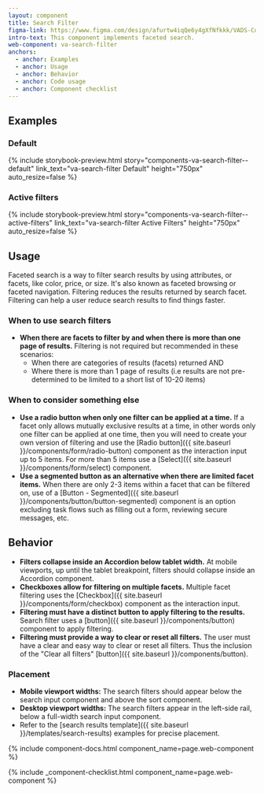 ```yaml
---
layout: component
title: Search Filter
figma-link: https://www.figma.com/design/afurtw4iqQe6y4gXfNfkkk/VADS-Component-Library?m=auto&node-id=29763-24650&t=RwH9qbwZGs859rIX-1
intro-text: This component implements faceted search.
web-component: va-search-filter
anchors:
  - anchor: Examples
  - anchor: Usage
  - anchor: Behavior
  - anchor: Code usage
  - anchor: Component checklist
---
```


## Examples

### Default

{% include storybook-preview.html story="components-va-search-filter--default" link_text="va-search-filter Default" height="750px" auto_resize=false %}

### Active filters

{% include storybook-preview.html story="components-va-search-filter--active-filters" link_text="va-search-filter Active Filters" height="750px" auto_resize=false %}

## Usage

Faceted search is a way to filter search results by using attributes, or facets, like color, price, or size. It's also known as faceted browsing or faceted navigation. Filtering reduces the results returned by search facet. Filtering can help a user reduce search results to find things faster.

### When to use search filters

* **When there are facets to filter by and when there is more than one page of results.** Filtering is not required but recommended in these scenarios:
  * When there are categories of results (facets) returned AND
  * Where there is more than 1 page of results (i.e results are not pre-determined to be limited to a short list of 10-20 items)

### When to consider something else

* **Use a radio button when only one filter can be applied at a time.** If a facet only allows mutually exclusive results at a time, in other words only one filter can be applied at one time, then you will need to create your own version of filtering and use the [Radio button]({{ site.baseurl }}/components/form/radio-button) component as the interaction input up to 5 items. For more than 5 items use a [Select]({{ site.baseurl }}/components/form/select) component.
* **Use a segmented button as an alternative when there are limited facet items.** When there are only 2-3 items within a facet that can be filtered on, use of a [Button - Segmented]({{ site.baseurl }}/components/button/button-segmented) component is an option excluding task flows such as filling out a form, reviewing secure messages, etc.

## Behavior

* **Filters collapse inside an Accordion below tablet width.** At mobile viewports, up until the tablet breakpoint, filters should collapse inside an Accordion component.
* **Checkboxes allow for filtering on multiple facets.** Multiple facet filtering uses the [Checkbox]({{ site.baseurl }}/components/form/checkbox) component as the interaction input.
* **Filtering must have a distinct button to apply filtering to the results.** Search filter uses a [button]({{ site.baseurl }}/components/button) component to apply filtering.
* **Filtering must provide a way to clear or reset all filters.** The user must have a clear and easy way to clear or reset all filters. Thus the inclusion of the "Clear all filters" [button]({{ site.baseurl }}/components/button).

### Placement

* **Mobile viewport widths:** The search filters should appear below the search input component and above the sort component.
* **Desktop viewport widths:** The search filters appear in the left-side rail, below a full-width search input component.
* Refer to the [search results template]({{ site.baseurl }}/templates/search-results) examples for precise placement.

{% include component-docs.html component_name=page.web-component %}

{% include _component-checklist.html component_name=page.web-component %}
